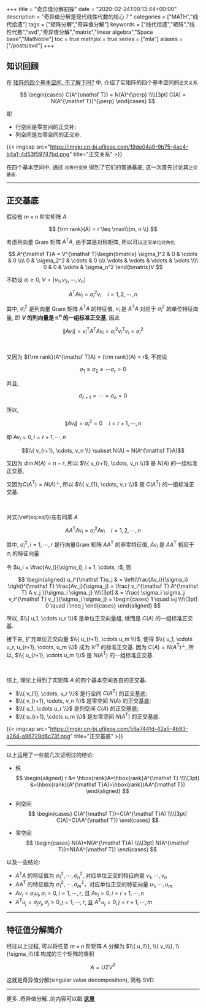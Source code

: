 +++
title = "奇异值分解初探"
date = "2020-02-24T00:13:44+00:00"
description = "奇异值分解是现代线性代数的核心？"
categories = ["MATH","线代拾遗"]
tags = ["矩阵分解","奇异值分解"]
keywords = ["线代拾遗","矩阵","线性代数","svd","奇异值分解","matrix","linear algebra","Space base","MatNoble"]
toc = true
mathjax = true
series = ["mla"]
aliases = ["/posts/svd"]
+++

## 知识回顾

在 [矩阵的四个基本空间, 不了解下吗?](https://matnoble.github.io/posts/matrix4basicth/) 中, 介绍了实矩阵的四个基本空间的`正交关系`

$$
\begin{cases}
C(A^{\mathsf T}) = N(A)^{\perp} \\\\[3pt]
C(A) = N(A^{\mathsf T})^{\perp}
\end{cases}
$$

即

- 行空间是零空间的正交补;
- 列空间是左零空间的正交补.

{{< imgcap src="https://imgkr.cn-bj.ufileos.com/19de04a9-9b75-4ac4-b4a1-4d53f59747bd.png" title="正交关系" >}}

在四个基本空间中, 通过 `初等行变换` 得到了它们的普通基底, 这一次首先讨论其`正交基底`.

<hr />

## 正交基底

假设有 $m\times n$ 阶实矩阵 $A$ 

$$
{\rm rank}(A) = r \leq \max\\{m, n \\}
$$ 

考虑列向量 Gram 矩阵 $A^{\mathsf T}A$, 由于其是对称矩阵, 所以可以`正交单位对角化`

$$
A^{\mathsf T}A = V^{\mathsf T}\begin{bmatrix} \sigma_1^2 & 0 & \cdots & 0 \\\\
0 & \sigma_2^2 & \cdots & 0 \\\\
\vdots & \vdots & \ddots & \vdots \\\\
0 & 0 & \vdots & \sigma_n^2 
\end{bmatrix}V
$$

不妨设 $\sigma_i \geq 0$, $V=[v_1, v_2, \cdots, v_n]$

$$
\begin{equation}
A^{\mathsf T}A v_i = \sigma_i^2 v_i \quad i = 1, 2, \cdots, n 
\label{eq:eq1}
\end{equation}
$$

其中, $\sigma_i^2$ 是列向量 Gram 矩阵 $A^{\mathsf T}A$ 的特征值, $v_i$ 是 $A^{\mathsf T}A$ 对应于 $\sigma_i^2$ 的单位特征向量, 即 **$V$ 的列向量是 $\mathbb{R}^n$ 的一组标准正交基**,  因此

$$
\lVert Av_i \rVert = v_i^{\mathsf T} A^{\mathsf T} A v_i = \sigma_i^2 v_i^{\mathsf T} v_i = \sigma_i^2
$$

<br />

又因为 ${\rm rank}(A^{\mathsf T}A) = {\rm rank}(A) = r$, 不妨设

$$\sigma_1 \geq \sigma_2 \geq \cdots \sigma_r > 0$$

并且, 

$$\sigma_{r+1} = \cdots = \sigma_n = 0  $$

所以, 

$$
\lVert Av_i \rVert = \sigma_i^2 = 0 \quad i = r+1, \cdots , n
$$

即 $Av_i = 0, i = r+1, \cdots , n$

$$\\{ v_{r+1}, \cdots, v_n \\} \subset N(A) = N(A^{\mathsf T}A)$$

又因为 $\dim N(A) = n-r$, 所以 $\\{ v_{r+1}, \cdots, v_n \\}$ 是 $N(A)$ 的一组标准正交基, 

又因为$C(A^{\mathsf T}) = N(A)^{\perp}$, 所以 $\\{ v_{1}, \cdots, v_r \\}$ 是 $C(A^{\mathsf T})$ 的一组标准正交基.

<br />

对式(\ref{eq:eq1})左右同乘 $A$

$$
AA^{\mathsf T}A v_i = \sigma_i^2 Av_i \quad i = 1, 2, \cdots, n 
$$

其中, $\sigma_i^2, i=1, \cdots, r$ 是行向量Gram 矩阵 $AA^{\mathsf T}$ 的非零特征值, $Av_i$ 是 $AA^{\mathsf T}$ 相应于 $\sigma_i$ 的特征向量.

令 $u_i = \frac{Av_i}{\sigma_i}, i = 1, \cdots, r$, 则

$$
\begin{aligned}
u_i^{\mathsf T}u_j & = \left(\frac{Av_i}{\sigma_i} \right)^{\mathsf T} \frac{Av_j}{\sigma_j} = \frac{ v_i^{\mathsf T} A^{\mathsf T} A v_j }{\sigma_i \sigma_j} \\\\[3pt]
& = \frac{ \sigma_i \sigma_j v_i^{\mathsf T} v_j }{\sigma_i \sigma_j} = \begin{cases}
1 \quad i=j
\\\\[3pt]
0 \quad i \neq j
\end{cases}
\end{aligned}
$$

所以, $\\{ u_1, \cdots u_r \\}$ 是单位正交向量组, 继而是 $C(A)$ 的一组标准正交基.

接下来, 扩充单位正交向量 $\\{ u_{r+1}, \cdots u_m \\}$, 使得 $\\{ u_1, \cdots u_r, u_{r+1}, \cdots, u_m \\}$ 成为 $\mathbb{R}^m$ 的标准正交基. 因为 $C(A) = N(A^{\mathsf T})^{\perp}$, 所以, $\\{ u_{r+1}, \cdots u_m \\}$ 是 $N(A^{\mathsf T})$ 的一组标准正交基.

<br />

综上, 理论上得到了实矩阵 $A$ 的四个基本空间各自的正交基.

- $\\{ v_{1}, \cdots, v_r \\}$ 是行空间 $C(A^{\mathsf T})$ 的正交基底;
- $\\{ v_{r+1}, \cdots, v_n \\}$ 是零空间 $N(A)$ 的正交基底;
- $\\{ u_1, \cdots u_r \\}$ 是列空间 $C(A)$ 的正交基底;
- $\\{ u_{r+1}, \cdots u_m \\}$ 是左零空间 $N(A^{\mathsf T})$ 的正交基底.

{{< imgcap src="https://imgkr.cn-bj.ufileos.com/56a744fd-42a5-4b93-a264-a96729d6c73f.png" title="正交基底" >}}


<hr />

以上运用了一些前几次证明过的结论:

- 秩
$$
\begin{aligned}
r &= \hbox{rank}A=\hbox{rank}A^{\mathsf T} \\\\[3pt] 
&=\hbox{rank}(A^{\mathsf T}A)=\hbox{rank}(AA^{\mathsf T})
\end{aligned}
$$

- 列空间
$$
\begin{cases}
C(A^{\mathsf T})=C(A^{\mathsf T}A)
\\\\[3pt]
C(A)=C(AA^{\mathsf T})
\end{cases}
$$

- 零空间
$$
\begin{cases}
N(A)=N(A^{\mathsf T}A)
\\\\[3pt]
N(A^{\mathsf T})=N(AA^{\mathsf T})
\end{cases}
$$

以及一些结论:

- $A^{\mathsf T}A$ 的特征值为 $\sigma_1^2,\cdots,\sigma_n^2$, 对应单位正交的特征向量 $v_1, \cdots, v_n$
- $AA^{\mathsf T}$ 的特征值为 $\sigma_1^2,\cdots,\sigma_m^2$，对应单位正交的特征向量 $u_1, \cdots, u_m$
- $Av_i=\sigma_iu_i, \sigma_i>0, i=1, \cdots, r$, 且 $Av_i=0, i=r+1, \cdots, n$
- $A^{\mathsf T}u_j=\sigma_jv_j, \sigma_j>0, j=1, \cdots, r$, 且 $A^{\mathsf T}u_j=0, j=r+1, \cdots, m$

<hr />

## 特征值分解简介

经过以上过程, 可以将任意 $m\times n$ 阶矩阵 $A$ 分解为 $\\{ u_i\\}, \\{ v_i\\}, \\{\sigma_i\\}$ 构成的三个矩阵的乘积

$$
A = U\Sigma V^{\mathsf T}
$$

这就是奇异值分解(singular value decomposition), 简称 SVD. 

<hr />

更多..奇异值分解..的内容可以戳 [**这里**](https://matnoble.github.io/tags/%E5%A5%87%E5%BC%82%E5%80%BC%E5%88%86%E8%A7%A3/)
